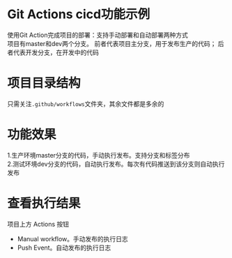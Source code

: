 # Git Actions cicd功能示例
使用Git Action完成项目的部署：支持手动部署和自动部署两种方式  
项目有master和dev两个分支。
前者代表项目主分支，用于发布生产的代码；
后者代表开发分支，在开发中的代码  

# 项目目录结构
只需关注`.github/workflows`文件夹，其余文件都是多余的

# 功能效果
1.生产环境master分支的代码，手动执行发布。支持分支和标签分布  
2.测试环境dev分支的代码，自动执行发布。每次有代码推送到该分支则自动执行发布

# 查看执行结果
项目上方 Actions 按钮
- Manual workflow。手动发布的执行日志
- Push Event。自动发布的执行日志
